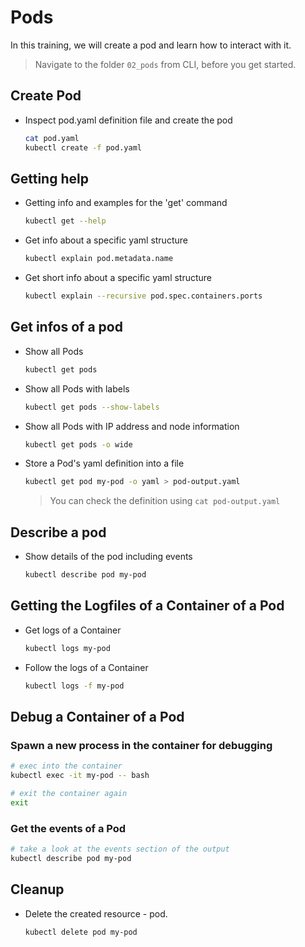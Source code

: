 # Pods

In this training, we will create a pod and learn how to interact with it.

> Navigate to the folder `02_pods` from CLI, before you get started.

## Create Pod

- Inspect pod.yaml definition file and create the pod

  ```bash
  cat pod.yaml
  kubectl create -f pod.yaml
  ```

## Getting help

- Getting info and examples for the 'get' command

  ```bash
  kubectl get --help
  ```

- Get info about a specific yaml structure

  ```bash
  kubectl explain pod.metadata.name
  ```

- Get short info about a specific yaml structure

  ```bash
  kubectl explain --recursive pod.spec.containers.ports
  ```

## Get infos of a pod

- Show all Pods

  ```bash
  kubectl get pods
  ```

- Show all Pods with labels

  ```bash
  kubectl get pods --show-labels
  ```

- Show all Pods with IP address and node information

  ```bash
  kubectl get pods -o wide
  ```

- Store a Pod's yaml definition into a file

  ```bash
  kubectl get pod my-pod -o yaml > pod-output.yaml
  ```

  > You can check the definition using `cat pod-output.yaml`

## Describe a pod

- Show details of the pod including events

  ```bash
  kubectl describe pod my-pod
  ```

## Getting the Logfiles of a Container of a Pod

- Get logs of a Container

  ```bash
  kubectl logs my-pod
  ```

- Follow the logs of a Container

  ```bash
  kubectl logs -f my-pod
  ```

## Debug a Container of a Pod

### Spawn a new process in the container for debugging

```bash
# exec into the container
kubectl exec -it my-pod -- bash

# exit the container again
exit
```

### Get the events of a Pod

```bash
# take a look at the events section of the output
kubectl describe pod my-pod
```

## Cleanup

- Delete the created resource - pod.

  ```bash
  kubectl delete pod my-pod
  ```
